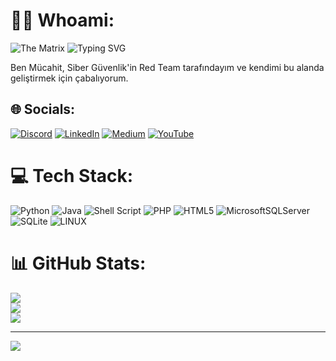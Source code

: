 # 👋🏼 Whoami:
![The Matrix](https://media.giphy.com/media/fV0oSDsZ4UgdW/giphy.gif) ![Typing SVG](https://readme-typing-svg.herokuapp.com?color=%2300FF00&lines=Merhaba+Github+hesabıma+hoşgeldin.)

Ben Mücahit, Siber Güvenlik'in Red Team tarafındayım ve kendimi bu alanda geliştirmek için çabalıyorum.




## 🌐 Socials:
[![Discord](https://img.shields.io/badge/Discord-%237289DA.svg?logo=discord&logoColor=white)](https://discord.gg/https://discord.gg/HGWkrPRG) [![LinkedIn](https://img.shields.io/badge/LinkedIn-%230077B5.svg?logo=linkedin&logoColor=white)](https://linkedin.com/in/https://www.linkedin.com/in/mchtzel/) [![Medium](https://img.shields.io/badge/Medium-12100E?logo=medium&logoColor=white)](https://medium.com/@https://medium.com/@mchtzel) [![YouTube](https://img.shields.io/badge/YouTube-%23FF0000.svg?logo=YouTube&logoColor=white)](https://youtube.com/@https://www.youtube.com/@istanboolean) 

# 💻 Tech Stack:
![Python](https://img.shields.io/badge/python-3670A0?style=for-the-badge&logo=python&logoColor=ffdd54) ![Java](https://img.shields.io/badge/java-%23ED8B00.svg?style=for-the-badge&logo=java&logoColor=white) ![Shell Script](https://img.shields.io/badge/shell_script-%23121011.svg?style=for-the-badge&logo=gnu-bash&logoColor=white) ![PHP](https://img.shields.io/badge/php-%23777BB4.svg?style=for-the-badge&logo=php&logoColor=white) ![HTML5](https://img.shields.io/badge/mysql-%2300f.svg?style=for-the-badge&logo=mysql&logoColor=white) ![MicrosoftSQLServer](https://img.shields.io/badge/Microsoft%20SQL%20Sever-CC2927?style=for-the-badge&logo=microsoft%20sql%20server&logoColor=white) ![SQLite](https://img.shields.io/badge/sqlite-%2307405e.svg?style=for-the-badge&logo=sqlite&logoColor=white) ![LINUX](https://img.shields.io/badge/Linux-FCC624?style=for-the-badge&logo=linux&logoColor=black)
# 📊 GitHub Stats:
![](https://github-readme-stats.vercel.app/api?username=istanboolean&theme=blueberry&hide_border=false&include_all_commits=false&count_private=false)<br/>
![](https://github-readme-streak-stats.herokuapp.com/?user=istanboolean&theme=blueberry&hide_border=false)<br/>
![](https://github-readme-stats.vercel.app/api/top-langs/?username=istanboolean&theme=blueberry&hide_border=false&include_all_commits=false&count_private=false&layout=compact)

---
[![](https://visitcount.itsvg.in/api?id=istanboolean&icon=0&color=1)](https://visitcount.itsvg.in)

<!-- Proudly created with GPRM ( https://gprm.itsvg.in ) -->
